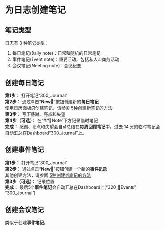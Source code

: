 # 为日志创建笔记

## 笔记类型

日志有 3 种笔记类型：

1. 每日笔记(Daily note)：日常和随机的日常笔记
2. 事件笔记(Event note)：重要活动，包括私人和商务活动
3. 会议笔记(Meeting note)：会议纪要

## 创建每日笔记

**第1步：** 打开笔记“300_Journal”  
**第2步：** 通过单击“**New🌄**”按钮创建新的**每日笔记**  
使用日历面板的创建笔记，请参阅 [5种创建新笔记的方法](QS_a1_5_ways_to_create_new_notes.md)  
**第3步：** 写下感谢、亮点和失望   
**第4步（可选）：** 在“##📝Note”下方记录临时笔记  
**完成：** 感谢、亮点和失望会自动总结在**每周回顾笔记**中。过去 14 天的临时笔记会自动汇总在Dashboard“300_Journal”上。 

## 创建事件笔记

**第1步：** 打开笔记“300_Journal”  
**第2步：** 通过单击“**New🎉**”按钮创建一个新的**事件记录**  
其他创建方法，请参阅 [5种创建新笔记的方法](QS_a1_5_ways_to_create_new_notes.md)  
**第3步（可选）：** 记录位置  
**完成：** 最后5个**事件笔记**会自动汇总在Dashboard上(“320_🎉Events”, “300_Journal”)  

## 创建会议笔记
类似于创建**事件笔记**。

